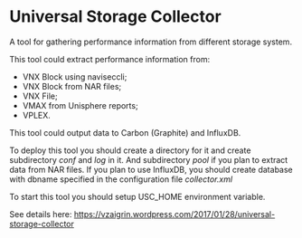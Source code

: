 # Universal Storage Collector

A tool for gathering performance information from different storage system.

This tool could extract performance information from:
- VNX Block using naviseccli;
- VNX Block from NAR files;
- VNX File;
- VMAX from Unisphere reports;
- VPLEX.

This tool could output data to Carbon (Graphite) and InfluxDB.

To deploy this tool you should create a directory for it and create subdirectory *conf* and *log* in it.
And subdirectory *pool* if you plan to extract data from NAR files.
If you plan to use InfluxDB, you should create database with dbname specified in the configuration file *collector.xml*

To start this tool you should setup USC_HOME environment variable.

See details here: https://vzaigrin.wordpress.com/2017/01/28/universal-storage-collector
